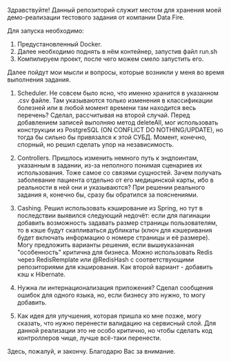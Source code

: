 Здравствуйте! 
Данный репозиторий служит местом для хранения моей демо-реализации тестового задания от компании Data Fire.

Для запуска необходимо:

1) Предустановленный Docker.
2) Далее необходимо поднять в нём контейнер, запустив файл run.sh
3) Компилируем проект, после чего можем смело запустить его.

Далее пойдут мои мысли и вопросы, которые возникли у меня во время выполнения задания.

1) Scheduler.
Не совсем было ясно, что именно хранится в указанном .csv файле. Там указываются только изменения
в классификации болезней или в любой момент времени там находится весь перечень? Сделал, рассчитывая
на второй случай. Перед добавлением записей выполняю метод deleteAll, мог использовать конструкции из
PostgreSQL (ON CONFLICT DO NOTHING/UPDATE), но тогда бы сильно бы привязался к этой СУБД. Момент,
конечно, спорный, но решил сделать упор на независимость.

2) Controllers.
Пришлось изменить немного путь к эндпоинтам, указанным в задании, из-за неполного понимая сценариев их
использования. Тоже самое со связями сущностей. Зачем получать заболевание пациента отдельно от его
медицинской карты, ибо в реальности в ней они и указываются? При решении реального задания я, конечно бы,
сразу бы обратился за пояснениями.

3) Cashing.
Решил использовать кэширование из Spring, но тут в последствии выявился следующий недочёт: если для
пагинации добавить возможность задавать размер страницы пользователям, то в кэше будут скапливаться
дубликаты (ключ для кэшеривания будет включать информацию о номере страницы и её размере). Могу предложить
варианты решения, если вышеуказанная "особенность" критична для бизнеса. Можно использовать Redis через
RedisRemplate или @RedisHash с соответствующими репозиториями для кэширования. Как второй вариант -
добавить кэш к Hibernate.

4) Нужна ли интернационализация приложения? Сделал сообщения ошибок для одного языка, но, если бизнесу
это нужно, то могу добавить.

5) Как идея для улучшения, которая пришла ко мне позже, могу сказать, что нужно перенести валидацию на
сервисный слой. Для данной реализации это не особо критично, но чтобы сделать код контроллеров чище,
лучше всё-таки перенести.

Здесь, пожалуй, и закончу. Благодарю Вас за внимание.
